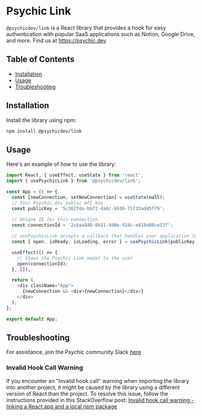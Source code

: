 # Psychic Link

`@psychicdev/link` is a React library that provides a hook for easy authentication with popular SaaS applications such as Notion, Google Drive, and more. Find us at https://psychic.dev

## Table of Contents

- [Installation](#installation)
- [Usage](#usage)
- [Troubleshooting](#troubleshooting)

## Installation

Install the library using npm:

```sh
npm install @psychicdev/link
```

## Usage

Here's an example of how to use the library:

```javascript
import React, { useEffect, useState } from 'react';
import { usePsychicLink } from '@psychicdev/link';

const App = () => {
  const [newConnection, setNewConnection] = useState(null);
  // Your Psychic.dev public API key
  const publicKey = '5c362fda-bb72-4a6c-b930-71f33ad45f79';
  
  // Unique ID for this connection
  const connectionId = '2cbaa840-0b21-4d8e-924c-e418a08ce53f';

  // usePsychicLink accepts a callback that handles your application logic once a new connection is established
  const { open, isReady, isLoading, error } = usePsychicLink(publicKey, (newConnection: string) => setNewConnection(newConnection));

  useEffect(() => {
    // Shows the Psychic Link modal to the user
    open(connectionId);
  }, []);

  return (
    <div className="App">
      {newConnection && <div>{newConnection}</div>}
    </div>
  );
};

export default App;
```

## Troubleshooting
For assistance, join the Psychic community Slack [here](https://join.slack.com/t/psychicapi/shared_invite/zt-1ty1wz6w0-8jkmdvBpM5kj_Fh30EiCcg)

### Invalid Hook Call Warning

If you encounter an "Invalid hook call" warning when importing the library into another project, it might be caused by the library using a different version of React than the project. To resolve this issue, follow the instructions provided in this StackOverflow post: [Invalid hook call warning - linking a React app and a local npm package](https://stackoverflow.com/questions/57825421/invalid-hook-call-warning-linking-a-react-app-and-a-local-npm-package)

